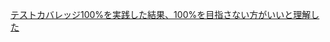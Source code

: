 [テストカバレッジ100%を実践した結果、100%を目指さない方がいいと理解した](https://zenn.dev/ikemo/articles/test-coverage-100-percent)
